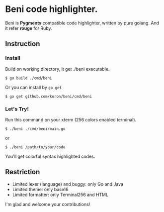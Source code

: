 # Beni code highlighter.

Beni is **Pygments** compatible code highlighter, written by pure golang.
And it refer **rouge** for Ruby.


## Instruction

### Install

Build on working directory, it get ./beni executable.

    $ go build ./cmd/beni

Or you can install by `go get`

    $ go get github.com/koron/beni/cmd/beni

### Let's Try!

Run this command on your xterm (256 colors enabled terminal).

    $ ./beni ./cmd/beni/main.go

or

    $ ./beni /path/to/your/code

You'll get colorful syntax highlighted codes.


## Restriction

*   Limited lexer (language) and buggy: only Go and Java
*   Limited theme: only base16
*   Limited formatter: only Terminal256 and HTML

I'm glad and welcome your contributions!
